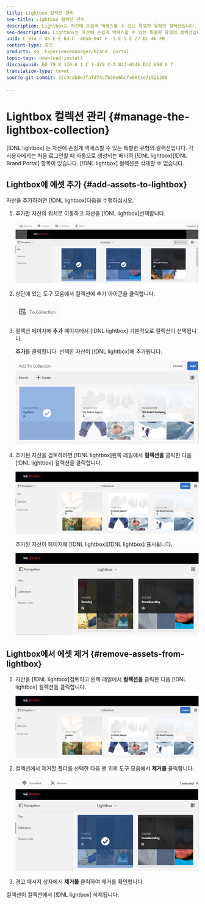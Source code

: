 ```yaml
---
title: Lightbox 컬렉션 관리
seo-title: Lightbox 컬렉션 관리
description: Lightbox는 자산에 손쉽게 액세스할 수 있는 특별한 유형의 컬렉션입니다. 각 사용자에게는 브랜드 포털에 처음으로 로그인할 때 자동으로 생성되는 Lightbox가 있습니다. Lightbox 컬렉션은 삭제할 수 없습니다.
seo-description: Lightbox는 자산에 손쉽게 액세스할 수 있는 특별한 유형의 컬렉션입니다. 각 사용자에게는 브랜드 포털에 처음으로 로그인할 때 자동으로 생성되는 Lightbox가 있습니다. Lightbox 컬렉션은 삭제할 수 없습니다.
uuid: C 074 E 45 E-E 63 C -4856-947 F -5 E 9 E 27 BC 46 FB
content-type: 참조
products: sg_ Experiencemanager/brand_ portal
topic-tags: download-install
discoiquuid: ED 79 B 120-A 1 C 1-479 C-A 843-6546 DCC 660 D 7
translation-type: tm+mt
source-git-commit: 32c3cdb8e3fafd74cfb36e6bcfe0811e7152b2d0

---
```



# Lightbox 컬렉션 관리 {#manage-the-lightbox-collection}

[!DNL lightbox] 는 자산에 손쉽게 액세스할 수 있는 특별한 유형의 컬렉션입니다. 각 사용자에게는 처음 로그인할 때 자동으로 생성되는 배타적 [!DNL lightbox][!DNL Brand Portal] 항목이 있습니다. [!DNL lightbox] 컬렉션은 삭제할 수 없습니다.

## Lightbox에 에셋 추가 {#add-assets-to-lightbox}

자산을 추가하려면 [!DNL lightbox]다음을 수행하십시오.

1. 추가할 자산의 위치로 이동하고 자산을 [!DNL lightbox]선택합니다.

   ![](assets/link_sharing_assetselection.png)

2. 상단에 있는 도구 모음에서 컬렉션에 추가 아이콘을 클릭합니다.

   ![](assets/add_to_collection.png)

3. 컬렉션 페이지에 **추가** 페이지에서 [!DNL lightbox] 기본적으로 컬렉션이 선택됩니다.

   **추가**&#x200B;를 클릭합니다. 선택한 자산이 [!DNL lightbox]에 추가됩니다.

   ![](assets/add_to_collectionlightbox.png)

4. 추가된 자산을 검토하려면 [!DNL lightbox]왼쪽 레일에서 **컬렉션을** 클릭한 다음 [!DNL lightbox] 컬렉션을 클릭합니다.

   ![](assets/collections_lightbox.png)

   추가된 자산이 페이지에 [!DNL lightbox][!DNL lightbox] 표시됩니다.

   ![](assets/added_to_collectionlightbox.png)

## Lightbox에서 에셋 제거 {#remove-assets-from-lightbox}

1. 자산을 [!DNL lightbox]검토하고 왼쪽 레일에서 **컬렉션을** 클릭한 다음 [!DNL lightbox] 컬렉션을 클릭합니다.

   ![](assets/collections_lightbox-1.png)

2. 컬렉션에서 제거할 폴더를 선택한 다음 맨 위의 도구 모음에서 **제거를** 클릭합니다.

   ![](assets/collections_lightboxdelete.png)

3. 경고 메시지 상자에서 **제거를** 클릭하여 제거를 확인합니다.

컬렉션이 컬렉션에서 [!DNL lightbox] 삭제됩니다.
